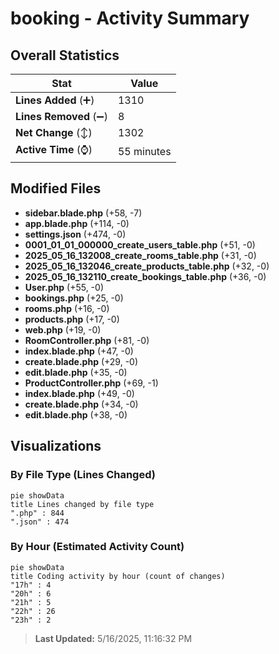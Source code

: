 # booking - Activity Summary 

## Overall Statistics

| Stat                   | Value                                                             |
| ---------------------- | ----------------------------------------------------------------- |
| **Lines Added** (➕)   | 1310                                          |
| **Lines Removed** (➖) | 8                                        |
| **Net Change** (↕)    | 1302                |
| **Active Time** (⌚)   | 55 minutes |


## Modified Files
- **sidebar.blade.php** (+58, -7)
- **app.blade.php** (+114, -0)
- **settings.json** (+474, -0)
- **0001_01_01_000000_create_users_table.php** (+51, -0)
- **2025_05_16_132008_create_rooms_table.php** (+31, -0)
- **2025_05_16_132046_create_products_table.php** (+32, -0)
- **2025_05_16_132110_create_bookings_table.php** (+36, -0)
- **User.php** (+55, -0)
- **bookings.php** (+25, -0)
- **rooms.php** (+16, -0)
- **products.php** (+17, -0)
- **web.php** (+19, -0)
- **RoomController.php** (+81, -0)
- **index.blade.php** (+47, -0)
- **create.blade.php** (+29, -0)
- **edit.blade.php** (+35, -0)
- **ProductController.php** (+69, -1)
- **index.blade.php** (+49, -0)
- **create.blade.php** (+34, -0)
- **edit.blade.php** (+38, -0)

## Visualizations

### By File Type (Lines Changed)

```mermaid
pie showData
title Lines changed by file type
".php" : 844
".json" : 474
```

### By Hour (Estimated Activity Count)

```mermaid
pie showData
title Coding activity by hour (count of changes)
"17h" : 4
"20h" : 6
"21h" : 5
"22h" : 26
"23h" : 2
```


> **Last Updated:** 5/16/2025, 11:16:32 PM